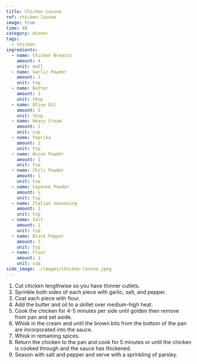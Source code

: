 ```yaml
---
title: Chicken Lazone
ref: chicken-lazone
image: true
time: 40
category: dinner
tags:
  - chicken
ingredients:
  - name: Chicken Breasts
    amount: 4
    unit: null
  - name: Garlic Powder
    amount: 1
    unit: tsp
  - name: Butter
    amount: 2
    unit: tbsp
  - name: Olive Oil
    amount: 2
    unit: tbsp
  - name: Heavy Cream
    amount: 1
    unit: cup
  - name: Paprika
    amount: 1
    unit: tsp
  - name: Onion Powder
    amount: 1
    unit: tsp
  - name: Chili Powder
    amount: 1
    unit: tsp
  - name: Cayenne Powder
    amount: ½
    unit: tsp
  - name: Italian Seasoning
    amount: 1
    unit: tsp
  - name: Salt
    amount: 1
    unit: tsp
  - name: Black Pepper
    amount: 1
    unit: tsp
  - name: Flour
    amount: 1
    unit: cup
side_image: ./images/chicken-lazone.jpeg
---
```

1. Cut chicken lengthwise so you have thinner cutlets.
2. Sprinkle both sides of each piece with garlic, salt, and pepper.
3. Coat each piece with flour.
4. Add the butter and oil to a skillet over medium-high heat.
5. Cook the chicken for 4-5 minutes per side until golden then remove from pan and set aside.
6. Whisk in the cream and until the brown bits from the bottom of the pan are incorporated into the sauce.
7. Whisk in remaining spices.
8. Return the chicken to the pan and cook for 5 minutes or until the chicken is cooked through and the sauce has thickened.
9. Season with salt and pepper and serve with a sprinkling of parsley.
